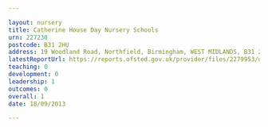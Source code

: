 ```yaml
---

layout: nursery
title: Catherine House Day Nursery Schools
urn: 227230
postcode: B31 2HU
address: 19 Woodland Road, Northfield, Birmingham, WEST MIDLANDS, B31 2HU
latestReportUrl: https://reports.ofsted.gov.uk/provider/files/2279953/urn/227230.pdf
teaching: 0
development: 0
leadership: 1
outcomes: 0
overall: 1
date: 18/09/2013

---
```

